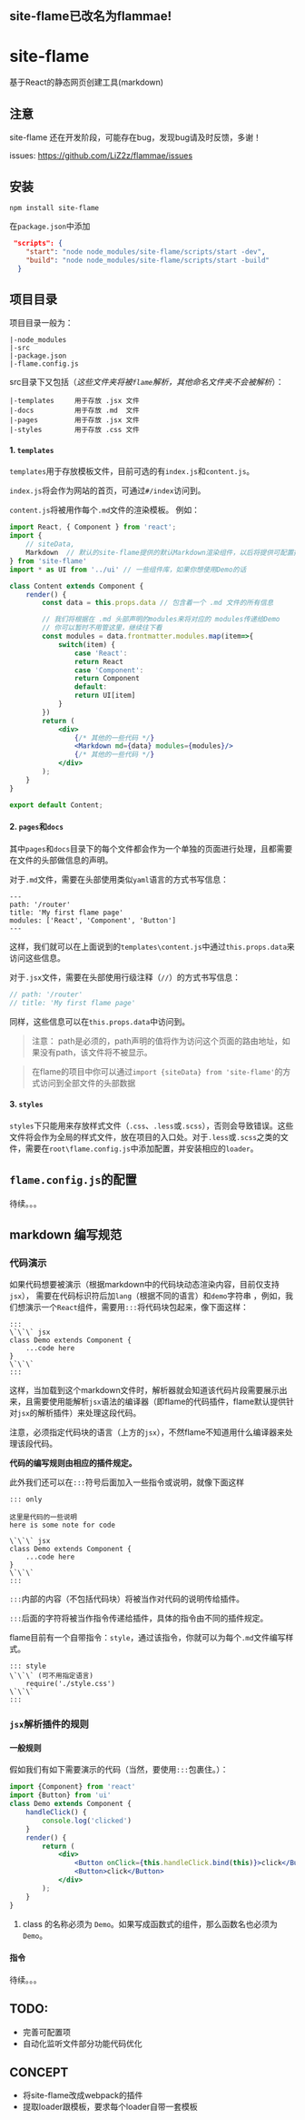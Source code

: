 

## **site-flame已改名为flammae!**

# site-flame
基于React的静态网页创建工具(markdown)

## 注意


site-flame 还在开发阶段，可能存在bug，发现bug请及时反馈，多谢！

issues: https://github.com/LiZ2z/flammae/issues

## 安装

```
npm install site-flame
```
在`package.json`中添加
```json
 "scripts": {
    "start": "node node_modules/site-flame/scripts/start -dev",
    "build": "node node_modules/site-flame/scripts/start -build"
  }
```

## 项目目录

项目目录一般为：
```
|-node_modules
|-src
|-package.json
|-flame.config.js
```
src目录下又包括（_这些文件夹将被`flame`解析，其他命名文件夹不会被解析_）：
```
|-templates     用于存放 .jsx 文件
|-docs          用于存放 .md  文件
|-pages         用于存放 .jsx 文件
|-styles        用于存放 .css 文件
```


#### 1. `templates`
`templates`用于存放模板文件，目前可选的有`index.js`和`content.js`。

`index.js`将会作为网站的首页，可通过`#/index`访问到。

`content.js`将被用作每个`.md`文件的渲染模板。
例如：
```jsx
import React, { Component } from 'react';
import {
    // siteData,
    Markdown  // 默认的site-flame提供的默认Markdown渲染组件，以后将提供可配置接口
} from 'site-flame'
import * as UI from '../ui' // 一些组件库，如果你想使用Demo的话

class Content extends Component {
    render() {
        const data = this.props.data // 包含着一个 .md 文件的所有信息

        // 我们将根据在 .md 头部声明的modules来将对应的 modules传递给Demo
        // 你可以暂时不用管这里，继续往下看
        const modules = data.frontmatter.modules.map(item=>{
            switch(item) {
                case 'React':
                return React
                case 'Component':
                return Component
                default:
                return UI[item]
            }
        })
        return (
            <div>
                {/* 其他的一些代码 */}
                <Markdown md={data} modules={modules}/>
                {/* 其他的一些代码 */}
            </div>
        );
    }
}

export default Content;
```

#### 2. `pages`和`docs`
其中`pages`和`docs`目录下的每个文件都会作为一个单独的页面进行处理，且都需要在文件的头部做信息的声明。

对于`.md`文件，需要在头部使用类似`yaml`语言的方式书写信息：
``` frontmatter
---
path: '/router'
title: 'My first flame page'
modules: ['React', 'Component', 'Button']
---
```
这样，我们就可以在上面说到的`templates\content.js`中通过`this.props.data`来访问这些信息。

对于`.jsx`文件，需要在头部使用行级注释（`//`）的方式书写信息：
```jsx
// path: '/router'
// title: 'My first flame page'
```
同样，这些信息可以在`this.props.data`中访问到。

>注意： path是必须的，path声明的值将作为访问这个页面的路由地址，如果没有path，该文件将不被显示。

>在flame的项目中你可以通过`import {siteData} from 'site-flame'`的方式访问到全部文件的头部数据



#### 3. `styles`
`styles`下只能用来存放样式文件（`.css`、`.less`或`.scss`），否则会导致错误。这些文件将会作为全局的样式文件，放在项目的入口处。对于`.less`或`.scss`之类的文件，需要在`root\flame.config.js`中添加配置，并安装相应的`loader`。

## `flame.config.js`的配置

待续。。。

## markdown 编写规范

### 代码演示
如果代码想要被演示（根据markdown中的代码块动态渲染内容，目前仅支持`jsx`）， 需要在代码标识符后加`lang`（根据不同的语言）和`demo`字符串 ，例如，我们想演示一个`React`组件，需要用`:::`将代码块包起来，像下面这样：

```
:::
\`\`\` jsx
class Demo extends Component {
    ...code here
}
\`\`\`
:::
```
这样，当加载到这个markdown文件时，解析器就会知道该代码片段需要展示出来，且需要使用能解析`jsx`语法的编译器（即flame的代码插件，flame默认提供针对`jsx`的解析插件）来处理这段代码。

注意，必须指定代码块的语言（上方的`jsx`），不然flame不知道用什么编译器来处理该段代码。

**代码的编写规则由相应的插件规定。**

此外我们还可以在`:::`符号后面加入一些指令或说明，就像下面这样

```
::: only

这里是代码的一些说明
here is some note for code

\`\`\` jsx
class Demo extends Component {
    ...code here
}
\`\`\`
:::
```

`:::`内部的内容（不包括代码块）将被当作对代码的说明传给插件。

`:::`后面的字符将被当作指令传递给插件，具体的指令由不同的插件规定。

flame目前有一个自带指令：`style`，通过该指令，你就可以为每个`.md`文件编写样式。
```
::: style
\`\`\` (可不用指定语言)
    require('./style.css')
\`\`\`
:::
```


### `jsx`解析插件的规则

#### 一般规则

假如我们有如下需要演示的代码（当然，要使用`:::`包裹住。）：

```jsx
import {Component} from 'react'
import {Button} from 'ui'
class Demo extends Component {
    handleClick() {
        console.log('clicked')
    }
    render() {
        return (
            <div>
                <Button onClick={this.handleClick.bind(this)}>click</Button>
                <Button>click</Button>
            </div>
        );
    }
}
```

1. class 的名称必须为 `Demo`。如果写成函数式的组件，那么函数名也必须为 `Demo`。




#### 指令
待续。。。


## TODO: 
- 完善可配置项
- 自动化监听文件部分功能代码优化

## CONCEPT
- 将site-flame改成webpack的插件
- 提取loader跟模板，要求每个loader自带一套模板